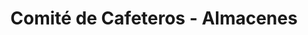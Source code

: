 ---
title: "Comité de Cafeteros - Almacenes"
url: /calarca/comite-de-cafeteros-almacenes/
shop: granja
---